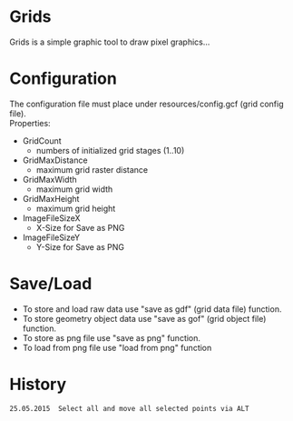 Grids
=====

Grids is a simple graphic tool to draw pixel graphics...


Configuration
=============

The configuration file must place under resources/config.gcf (grid config file).
<br>Properties:
   -    GridCount
        -   numbers of initialized grid stages (1..10)
   -    GridMaxDistance
        -   maximum grid raster distance
   -    GridMaxWidth
        -   maximum grid width
   -    GridMaxHeight
        -   maximum grid height
   -    ImageFileSizeX
        -   X-Size for Save as PNG
   -    ImageFileSizeY
        -   Y-Size for Save as PNG

Save/Load
=========

-   To store and load raw data use "save as gdf" (grid data file) function.
-   To store geometry object data use "save as gof" (grid object file) function.
-   To store as png file use "save as png" function.
-   To load from png file use "load from png" function

History
=======

    25.05.2015  Select all and move all selected points via ALT  

